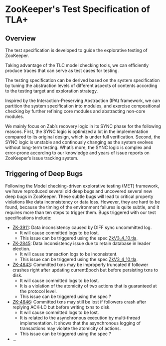 # ZooKeeper's Test Specification of TLA+

## Overview

The test specification is developed to guide the explorative testing of ZooKeeper. 

Taking advantage of the TLC model checking tools, we can efficiently produce traces that can serve as test cases for testing. 

The testing specification can be derived based on the system specification by tuning the abstraction levels of different aspects of contents according to the testing target and exploration strategy.

Inspired by the Interaction-Preserving Abstraction (IPA) framework, we can partition the system specification into modules, and exercise compositional checking by further refining core modules and abstracting non-core modules.

We mainly focus on Zab’s recovery logic in its SYNC phase for the following reasons. First, the SYNC logic is optimized a lot in the implementation compared to its original design, which is under full verification. Second, the SYNC logic is unstable and continously changing as the system evolves without long-term testing. What’s more, the SYNC logic is complex and error-prone according to our knowledge and years of issue reports on ZooKeeper’s issue tracking system. 



## Triggering of Deep Bugs

Following the Model checking-driven explorative testing (MET) framework, we have reproduced several old deep bugs and uncovered several new deep bugs in ZooKeeper. These subtle bugs will lead to critical property violations like data inconsistency or data loss. However, they are hard to be found, because the timing of the environment failures is quite subtle, and it requires more than ten steps to trigger them. Bugs triggered with our test specifications include: 

* [ZK-3911](https://issues.apache.org/jira/browse/ZOOKEEPER-3911): Data inconsistency caused by DIFF sync uncommitted log. 
  * It will cause committed logs to be lost. 
  * This issue can be triggered using the spec [ZkV3_4_10.tla](ZkV3_4_10.tla).
* [ZK-2845](https://issues.apache.org/jira/browse/ZOOKEEPER-2845): Data inconsistency issue due to retain database in leader election. 
  * It will cause transaction logs to be inconsistent. 
  * This issue can be triggered using the spec [ZkV3_4_10.tla](ZkV3_4_10.tla).
* [ZK-4643](https://issues.apache.org/jira/browse/ZOOKEEPER-4643): Committed txns may be improperly truncated if follower crashes right after updating currentEpoch but before persisting txns to disk.  
  * It will cause committed logs to be lost. 
  * It is a violation of the atomicity of two actions that is guaranteed at the protocol level.
  * This issue can be triggered using the spec ?
* [ZK-4646](https://issues.apache.org/jira/browse/ZOOKEEPER-4646): Committed txns may still be lost if followers crash after replying ACK-LD but before writing txns to disk. 
  * It will cause committed logs to be lost. 
  * It is related to the asynchronous execution by multi-thread implementation. It shows that the asynchronous logging of transactions may violate the atomicity of actions. 
  * This issue can be triggered using the spec ?
* ...